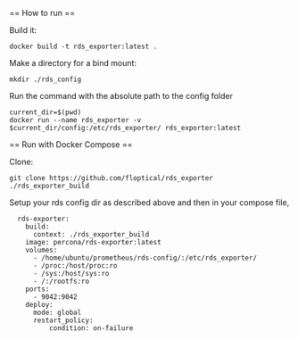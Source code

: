 == How to run ==

Build it:

`docker build -t rds_exporter:latest .`

Make a directory for a bind mount:

`mkdir ./rds_config`

Run the command with the absolute path to the config folder

```
current_dir=$(pwd)
docker run --name rds_exporter -v $current_dir/config:/etc/rds_exporter/ rds_exporter:latest
```

== Run with Docker Compose ==

Clone: 

`git clone https://github.com/floptical/rds_exporter ./rds_exporter_build`

Setup your rds config dir as described above and then in your compose file,

```
  rds-exporter:
    build:
      context: ./rds_exporter_build
    image: percona/rds-exporter:latest
    volumes:
      - /home/ubuntu/prometheus/rds-config/:/etc/rds_exporter/
      - /proc:/host/proc:ro
      - /sys:/host/sys:ro
      - /:/rootfs:ro
    ports:
      - 9042:9042
    deploy:
      mode: global
      restart_policy:
          condition: on-failure
```
